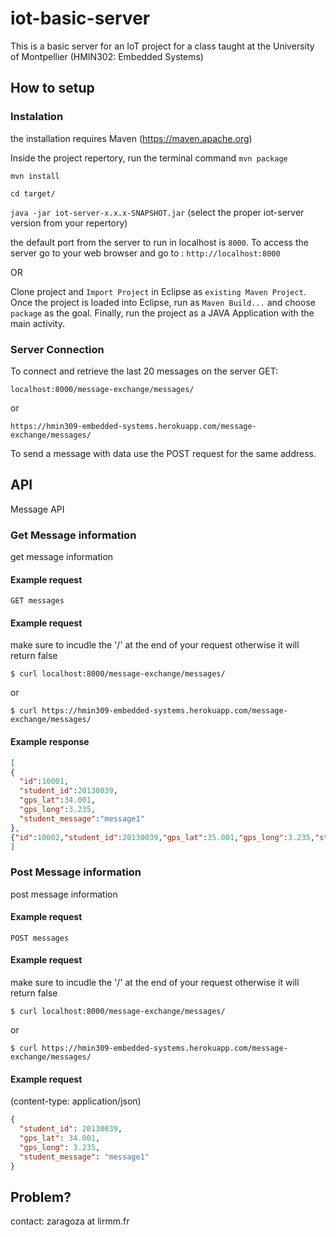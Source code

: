 # iot-basic-server
This is a basic server for an IoT project for a class taught at the University of Montpellier (HMIN302: Embedded Systems)

## How to setup
### Instalation
the installation requires Maven (https://maven.apache.org)

Inside the project repertory, run the terminal command ```mvn package``` 

```mvn install```

```cd target/```

```java -jar iot-server-x.x.x-SNAPSHOT.jar```
(select the proper iot-server version from your repertory)

the default port from the server to run in localhost is ```8000```. To access the server go to your web browser and go to : ```http://localhost:8000```

OR

Clone project and ```Import Project``` in Eclipse as ```existing Maven Project```. Once the project is loaded into Eclipse, run as ```Maven Build...``` and choose ```package``` as the goal. Finally, run the project as a JAVA Application with the main activity.

### Server Connection

To connect and retrieve the last 20 messages on the server GET:

```localhost:8000/message-exchange/messages/```

or

```https://hmin309-embedded-systems.herokuapp.com/message-exchange/messages/```

To send a message with data use the POST request for the same address.

## API

Message API

### Get Message information

get message information

#### Example request

```endpoint
GET messages
```

#### Example request

make sure to incudle the '/' at the end of your request otherwise it will return false

```curl
$ curl localhost:8000/message-exchange/messages/
```

or

```curl
$ curl https://hmin309-embedded-systems.herokuapp.com/message-exchange/messages/
```

#### Example response

```json
[
{
  "id":10001,
  "student_id":20130039,
  "gps_lat":34.001,
  "gps_long":3.235,
  "student_message":"message1"
},
{"id":10002,"student_id":20130039,"gps_lat":35.001,"gps_long":3.235,"student_message":"message2"},{"id":10003,"student_id":20130039,"gps_lat":36.001,"gps_long":3.235,"student_message":"message3"}
]
```

### Post Message information

post message information

#### Example request

```endpoint
POST messages
```

#### Example request

make sure to incudle the '/' at the end of your request otherwise it will return false

```curl
$ curl localhost:8000/message-exchange/messages/
```

or

```curl
$ curl https://hmin309-embedded-systems.herokuapp.com/message-exchange/messages/
```

#### Example request

(content-type: application/json)

```json
{
  "student_id": 20130039,
  "gps_lat": 34.001,
  "gps_long": 3.235,
  "student_message": "message1"
}
```


## Problem?

contact: zaragoza at lirmm.fr
